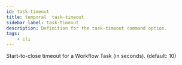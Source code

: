 ```yaml
---
id: task-timeout
title: temporal  task-timeout
sidebar_label: task-timeout
description: Definition for the task-timeout command option.
tags:
	- cli
---
```


Start-to-close timeout for a Workflow Task (in seconds). (default: 10)
